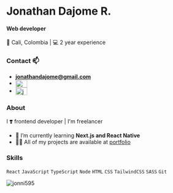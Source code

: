 # Jonathan Dajome R.
#### Web developer
📍 Cali, Colombia | 💻 2 year experience

### Contact 📫
- **jonathandajome@gmail.com**
- <a href="https://twitter.com/@jonathandajome" target="blank"><img align="center" src="https://raw.githubusercontent.com/rahuldkjain/github-profile-readme-generator/master/src/images/icons/Social/twitter.svg" alt="@jonathandajome" height="20" width="30" /></a>
- <a href="https://www.linkedin.com/in/jonathan-dajome-rodriguez-7801b21b0/" target="blank"><img align="center" src="https://raw.githubusercontent.com/rahuldkjain/github-profile-readme-generator/master/src/images/icons/Social/linked-in-alt.svg" alt="jonathandajomerodriguez" height="20" width="30" /></a>

### About
I ❣️ frontend developer | I'm freelancer
- 🌱 I’m currently learning **Next.js and React Native**
- 👨‍💻 All of my projects are available at [portfolio](https://jonathan-dajome.netlify.app/)

### Skills
`React` `JavaScript` `TypeScript` `Node` `HTML` `CSS` `TailwindCSS` `SASS` `Git`

<p><img align="center" src="https://github-readme-stats.vercel.app/api/top-langs?username=jonni595&show_icons=true&locale=en&layout=compact" alt="jonni595" /></p>
